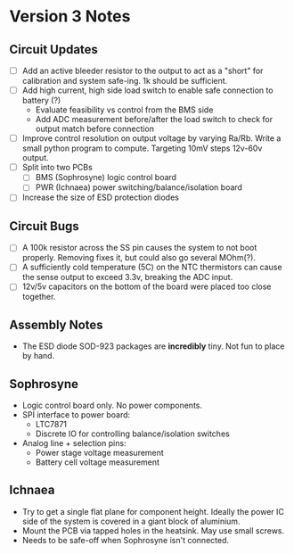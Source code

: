 # Version 3 Notes

## Circuit Updates

- [ ] Add an active bleeder resistor to the output to act as a "short" for calibration and system safe-ing. 1k should be sufficient.
- [ ] Add high current, high side load switch to enable safe connection to battery (?)
  - Evaluate feasibility vs control from the BMS side
  - Add ADC measurement before/after the load switch to check for output match before connection
- [ ] Improve control resolution on output voltage by varying Ra/Rb. Write a small python program to compute. Targeting 10mV steps 12v-60v output.
- [ ] Split into two PCBs
  - [ ] BMS (Sophrosyne) logic control board
  - [ ] PWR (Ichnaea) power switching/balance/isolation board
- [ ] Increase the size of ESD protection diodes

## Circuit Bugs

- [ ] A 100k resistor across the SS pin causes the system to not boot properly. Removing fixes it, but could also go several MOhm(?).
- [ ] A sufficiently cold temperature (5C) on the NTC thermistors can cause the sense output to exceed 3.3v, breaking the ADC input.
- [ ] 12v/5v capacitors on the bottom of the board were placed too close together.

## Assembly Notes

- The ESD diode SOD-923 packages are **incredibly** tiny. Not fun to place by hand.


## Sophrosyne
- Logic control board only. No power components.
- SPI interface to power board:
  - LTC7871
  - Discrete IO for controlling balance/isolation switches
- Analog line + selection pins:
  - Power stage voltage measurement
  - Battery cell voltage measurement

## Ichnaea
- Try to get a single flat plane for component height. Ideally the power IC side of the system is covered in a giant block of aluminium.
- Mount the PCB via tapped holes in the heatsink. May use small screws.
- Needs to be safe-off when Sophrosyne isn't connected.
